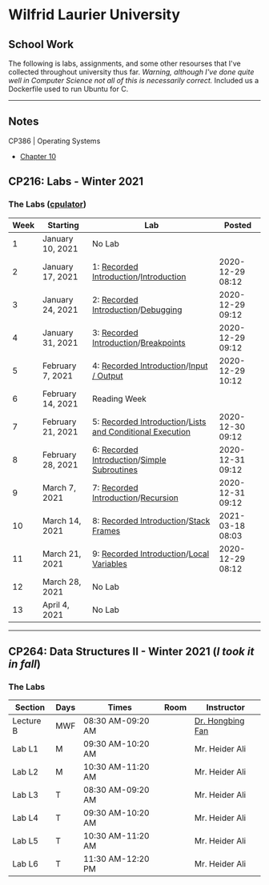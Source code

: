 # Wilfrid Laurier University
## School Work
The following is labs, assignments, and some other resourses that I've collected throughout university thus far.
*Warning, although I've done quite well in Computer Science not all of this is necessarily correct.*
Included us a Dockerfile used to run Ubuntu for C.
***
## Notes
CP386 | Operating Systems
- [Chapter 10](/cp386/notes/CP386%20%C7%80%20Chapter%2010%20%C7%80%20Virtual%20Memory.md)
## CP216: Labs - Winter 2021
### The Labs ([cpulator](https://cpulator.01xz.net/?sys=arm-de1soc))
| Week | Starting | Lab | Posted |
| --- | --- | --- | --- |
| 1 | January 10, 2021 | No Lab |
| 2 | January 17, 2021 | 1: [Recorded Introduction](https://bohr.wlu.ca/cp216/labs/lab01Introduction.mp4)/[Introduction](https://bohr.wlu.ca/cp216/labs/lab01Introduction.php?d=2021-01-17) | 2020-12-29 08:12 |
| 3 | January 24, 2021 | 2: [Recorded Introduction](https://bohr.wlu.ca/cp216/labs/lab02Debugging.mp4)/[Debugging](https://bohr.wlu.ca/cp216/labs/lab02Debugging.php?d=2021-01-24) | 2020-12-29 09:12 |
| 4 | January 31, 2021 | 3: [Recorded Introduction](https://bohr.wlu.ca/cp216/labs/lab03Breakpoints.mp4)/[Breakpoints](https://bohr.wlu.ca/cp216/labs/lab03Breakpoints.php?d=2021-01-31) | 2020-12-29 09:12 |
| 5 | February 7, 2021 | 4: [Recorded Introduction](https://bohr.wlu.ca/cp216/labs/lab04InputOutput.mp4)/[Input / Output](https://bohr.wlu.ca/cp216/labs/lab04InputOutput.php?d=2021-02-07) | 2020-12-29 10:12 |
| 6 | February 14, 2021 | Reading Week |
| 7 | February 21, 2021 | 5: [Recorded Introduction](https://bohr.wlu.ca/cp216/labs/lab05Lists.mp4)/[Lists and Conditional Execution](https://bohr.wlu.ca/cp216/labs/lab05Lists.php?d=2021-02-21) | 2020-12-30 09:12 |
| 8 | February 28, 2021 | 6: [Recorded Introduction](https://bohr.wlu.ca/cp216/labs/lab06Subroutines.mp4)/[Simple Subroutines](https://bohr.wlu.ca/cp216/labs/lab06Subroutines.php?d=2021-02-28) | 2020-12-31 09:12 |
| 9 | March 7, 2021 | 7: [Recorded Introduction](https://bohr.wlu.ca/cp216/labs/lab07Recursion.mp4)/[Recursion](https://bohr.wlu.ca/cp216/labs/lab07Recursion.php?d=2021-03-07) | 2020-12-31 09:12 |
| 10 | March 14, 2021 | 8: [Recorded Introduction](https://bohr.wlu.ca/cp216/labs/lab08StackFrame.mp4)/[Stack Frames](https://bohr.wlu.ca/cp216/labs/lab08StackFrame.php?d=2021-03-14) | 2021-03-18 08:03 |
| 11 | March 21, 2021 | 9: [Recorded Introduction](https://bohr.wlu.ca/cp216/labs/lab09LocalVariables.mp4)/[Local Variables](https://bohr.wlu.ca/cp216/labs/lab09LocalVariables.php?d=2021-03-21) | 2020-12-29 08:12 |
| 12 | March 28, 2021 | No Lab |
| 13 | April 4, 2021 | No Lab |

***


## CP264: Data Structures II - Winter 2021 (*I took it in fall*)
### The Labs
| Section | Days | Times | Room | Instructor |
| --- | --- | --- | --- | --- |
| Lecture B | MWF | 08:30 AM-09:20 AM |  | [Dr. Hongbing Fan](https://www.wlu.ca/academics/faculties/faculty-of-science/faculty-profiles/hongbing-fan/index.html) |
| Lab L1 | M | 09:30 AM-10:20 AM |  | Mr. Heider Ali |
| Lab L2 | M | 10:30 AM-11:20 AM |  | Mr. Heider Ali |
| Lab L3 | T | 08:30 AM-09:20 AM |  | Mr. Heider Ali |
| Lab L4 | T | 09:30 AM-10:20 AM |  | Mr. Heider Ali |
| Lab L5 | T | 10:30 AM-11:20 AM |  | Mr. Heider Ali |
| Lab L6 | T | 11:30 AM-12:20 PM |  | Mr. Heider Ali |

